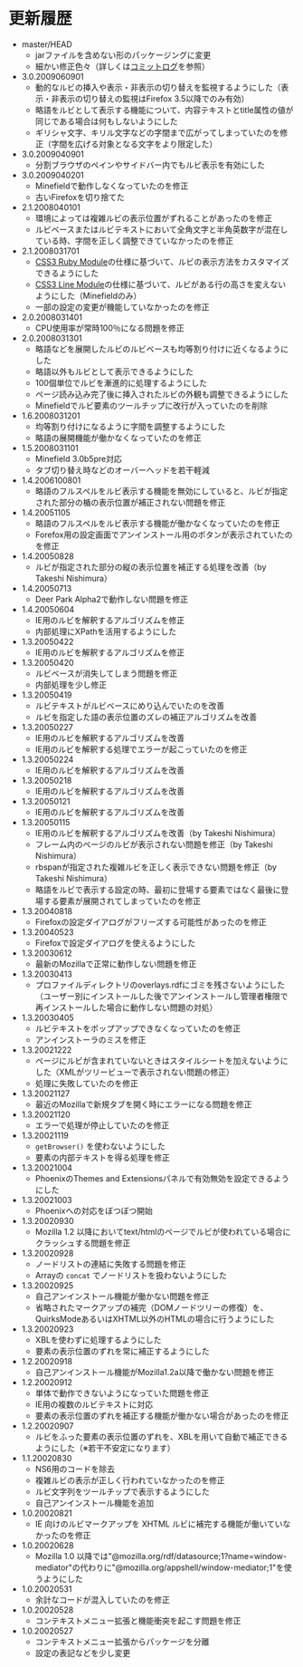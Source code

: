 # 更新履歴

 - master/HEAD
   * jarファイルを含めない形のパッケージングに変更
   * 細かい修正色々（詳しくは[コミットログ](https://github.com/piroor/rubysupport/commits/master)を参照）
 - 3.0.2009060901
   * 動的なルビの挿入や表示・非表示の切り替えを監視するようにした（表示・非表示の切り替えの監視はFirefox 3.5以降でのみ有効）
   * 略語をルビとして表示する機能について、内容テキストとtitle属性の値が同じである場合は何もしないようにした
   * ギリシャ文字、キリル文字などの字間まで広がってしまっていたのを修正（字間を広げる対象となる文字をより限定した）
 - 3.0.2009040901
   * 分割ブラウザのペインやサイドバー内でもルビ表示を有効にした
 - 3.0.2009040201
   * Minefieldで動作しなくなっていたのを修正
   * 古いFirefoxを切り捨てた
 - 2.1.2008040101
   * 環境によっては複雑ルビの表示位置がずれることがあったのを修正
   * ルビベースまたはルビテキストにおいて全角文字と半角英数字が混在している時、字間を正しく調整できていなかったのを修正
 - 2.1.2008031701
   * [CSS3 Ruby Module](http://www.w3.org/TR/css3-ruby/)の仕様に基づいて、ルビの表示方法をカスタマイズできるようにした
   * [CSS3 Line Module](http://www.w3.org/TR/css3-linebox/#line-stacking-ruby)の仕様に基づいて、ルビがある行の高さを変えないようにした（Minefieldのみ）
   * 一部の設定の変更が機能していなかったのを修正
 - 2.0.2008031401
   * CPU使用率が常時100％になる問題を修正
 - 2.0.2008031301
   * 略語などを展開したルビのルビベースも均等割り付けに近くなるようにした
   * 略語以外もルビとして表示できるようにした
   * 100個単位でルビを漸進的に処理するようにした
   * ページ読み込み完了後に挿入されたルビの外観も調整できるようにした
   * Minefieldでルビ要素のツールチップに改行が入っていたのを削除
 - 1.6.2008031201
   * 均等割り付けになるように字間を調整するようにした
   * 略語の展開機能が働かなくなっていたのを修正
 - 1.5.2008031101
   * Minefield 3.0b5pre対応
   * タブ切り替え時などのオーバーヘッドを若干軽減
 - 1.4.2006100801
   * 略語のフルスペルをルビ表示する機能を無効にしていると、ルビが指定された部分の楯の表示位置が補正されない問題を修正
 - 1.4.20051105
   * 略語のフルスペルをルビ表示する機能が働かなくなっていたのを修正
   * Forefox用の設定画面でアンインストール用のボタンが表示されていたのを修正
 - 1.4.20050828
   * ルビが指定された部分の縦の表示位置を補正する処理を改善（by Takeshi Nishimura）
 - 1.4.20050713
   * Deer Park Alpha2で動作しない問題を修正
 - 1.4.20050604
   * IE用のルビを解釈するアルゴリズムを修正
   * 内部処理にXPathを活用するようにした
 - 1.3.20050422
   * IE用のルビを解釈するアルゴリズムを修正
 - 1.3.20050420
   * ルビベースが消失してしまう問題を修正
   * 内部処理を少し修正
 - 1.3.20050419
   * ルビテキストがルビベースにめり込んでいたのを改善
   * ルビを指定した語の表示位置のズレの補正アルゴリズムを改善
 - 1.3.20050227
   * IE用のルビを解釈するアルゴリズムを改善
   * IE用のルビを解釈する処理でエラーが起こっていたのを修正
 - 1.3.20050224
   * IE用のルビを解釈するアルゴリズムを改善
 - 1.3.20050218
   * IE用のルビを解釈するアルゴリズムを改善
 - 1.3.20050121
   * IE用のルビを解釈するアルゴリズムを改善
 - 1.3.20050115
   * IE用のルビを解釈するアルゴリズムを改善（by Takeshi Nishimura）
   * フレーム内のページのルビが表示されない問題を修正（by Takeshi Nishimura）
   * rbspanが指定された複雑ルビを正しく表示できない問題を修正（by Takeshi Nishimura）
   * 略語をルビで表示する設定の時、最初に登場する要素ではなく最後に登場する要素が展開されてしまっていたのを修正
 - 1.3.20040818
   * Firefoxの設定ダイアログがフリーズする可能性があったのを修正
 - 1.3.20040523
   * Firefoxで設定ダイアログを使えるようにした
 - 1.3.20030612
   * 最新のMozillaで正常に動作しない問題を修正
 - 1.3.20030413
   * プロファイルディレクトリのoverlays.rdfにゴミを残さないようにした（ユーザー別にインストールした後でアンインストールし管理者権限で再インストールした場合に動作しない問題の対処）
 - 1.3.20030405
   * ルビテキストをポップアップできなくなっていたのを修正
   * アンインストーラのミスを修正
 - 1.3.20021222
   * ページにルビが含まれていないときはスタイルシートを加えないようにした（XMLがツリービューで表示されない問題の修正）
   * 処理に失敗していたのを修正
 - 1.3.20021127
   * 最近のMozillaで新規タブを開く時にエラーになる問題を修正
 - 1.3.20021120
   * エラーで処理が停止していたのを修正
 - 1.3.20021119
   *  `getBrowser()` を使わないようにした
   * 要素の内部テキストを得る処理を修正
 - 1.3.20021004
   * PhoenixのThemes and Extensionsパネルで有効無効を設定できるようにした
 - 1.3.20021003
   * Phoenixへの対応をぼつぼつ開始
 - 1.3.20020930
   * Mozilla 1.2 以降においてtext/htmlのページでルビが使われている場合にクラッシュする問題を修正
 - 1.3.20020928
   * ノードリストの連結に失敗する問題を修正
   * Arrayの `concat` でノードリストを扱わないようにした
 - 1.3.20020925
   * 自己アンインストール機能が働かない問題を修正
   * 省略されたマークアップの補完（DOMノードツリーの修復）を、QuirksModeあるいはXHTML以外のHTMLの場合に行うようにした
 - 1.3.20020923
   * XBLを使わずに処理するようにした
   * 要素の表示位置のずれを常に補正するようにした
 - 1.2.20020918
   * 自己アンインストール機能がMozilla1.2a以降で働かない問題を修正
 - 1.2.20020912
   * 単体で動作できないようになっていた問題を修正
   * IE用の複数のルビテキストに対応
   * 要素の表示位置のずれを補正する機能が働かない場合があったのを修正
 - 1.2.20020907
   * ルビをふった要素の表示位置のずれを、XBLを用いて自動で補正できるようにした（※若干不安定になります）
 - 1.1.20020830
   * NS6用のコードを除去
   * 複雑ルビの表示が正しく行われていなかったのを修正
   * ルビ文字列をツールチップで表示するようにした
   * 自己アンインストール機能を追加
 - 1.0.20020821
   * IE 向けのルビマークアップを XHTML ルビに補完する機能が働いていなかったのを修正
 - 1.0.20020628
   * Mozilla 1.0 以降では"@mozilla.org/rdf/datasource;1?name=window-mediator"の代わりに"@mozilla.org/appshell/window-mediator;1"を使うようにした
 - 1.0.20020531
   * 余計なコードが混入していたのを修正
 - 1.0.20020528
   * コンテキストメニュー拡張と機能衝突を起こす問題を修正
 - 1.0.20020527
   * コンテキストメニュー拡張からパッケージを分離
   * 設定の表記などを少し変更
